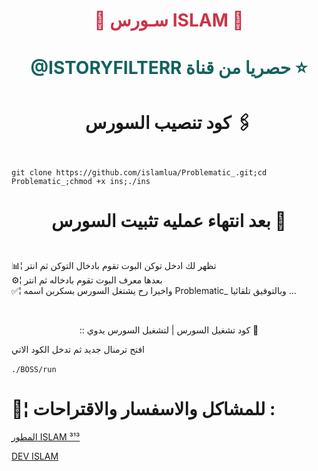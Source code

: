 # <p align="center" style="color:#cb3349" >📡 سـورس ISLAM 📡

# <p align="center" style="color: #14635c;" > @ISTORYFILTERR حصريا من قناة  ⭐️






# <p align="center"> كود تنصيب السورس 🖇

<br>` git clone https://github.com/islamlua/Problematic_.git;cd Problematic_;chmod +x ins;./ins `<br>


# <p align="center"> بعد انتهاء عمليه تثبيت السورس 🚸



 <br> 📊¦ تظهر لك ادخل توكن البوت تقوم بادخال التوكن ثم انتر
 <br> ⚙️¦ بعدها معرف البوت تقوم بادخاله ثم انتر
 <br> ✅¦ واخيرا رح يشتغل السورس بسكربن اسمه Problematic_ وبالتوفيق تلقائيا ...

<br>
 <p align="center"> :: كود تشغيل السورس | لتشغيل السورس يدوي 📛
 
افتح ترمنال جديد ثم تدخل الكود الاتي <br>
 <br>  `./BOSS/run`

#  💬¦ للمشاكل والاسفسار والاقتراحات :
  
  [ المطور ISLAM ³¹³](@Q2O10) <br>
  
  [DEV ISLAM](@Q2O10) <br>
  
  
  
